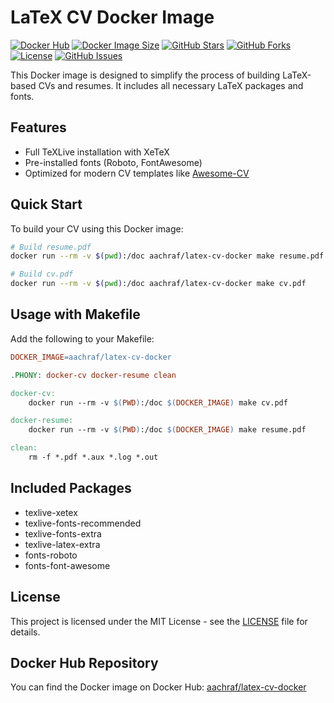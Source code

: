 # LaTeX CV Docker Image

[![Docker Hub](https://img.shields.io/docker/pulls/aachraf/latex-cv-docker?style=flat-square&logo=docker&logoColor=white&label=Docker%20Pulls)](https://hub.docker.com/r/aachraf/latex-cv-docker)
[![Docker Image Size](https://img.shields.io/docker/image-size/aachraf/latex-cv-docker?style=flat-square&logo=docker&logoColor=white)](https://hub.docker.com/r/aachraf/latex-cv-docker)
[![GitHub Stars](https://img.shields.io/github/stars/achrafAa/LaTeX-CV-Docker-Image?style=flat-square&logo=github)](https://github.com/achrafAa/LaTeX-CV-Docker-Image)
[![GitHub Forks](https://img.shields.io/github/forks/achrafAa/LaTeX-CV-Docker-Image?style=flat-square&logo=github)](https://github.com/achrafAa/LaTeX-CV-Docker-Image)
[![License](https://img.shields.io/github/license/achrafAa/LaTeX-CV-Docker-Image?style=flat-square)](https://github.com/achrafAa/LaTeX-CV-Docker-Image/blob/main/LICENSE)
[![GitHub Issues](https://img.shields.io/github/issues/achrafAa/LaTeX-CV-Docker-Image?style=flat-square&logo=github)](https://github.com/achrafAa/LaTeX-CV-Docker-Image/issues)

This Docker image is designed to simplify the process of building LaTeX-based CVs and resumes. It includes all necessary LaTeX packages and fonts.


## Features
- Full TeXLive installation with XeTeX
- Pre-installed fonts (Roboto, FontAwesome)
- Optimized for modern CV templates like [Awesome-CV](https://github.com/posquit0/Awesome-CV)

## Quick Start

To build your CV using this Docker image:

```bash
# Build resume.pdf
docker run --rm -v $(pwd):/doc aachraf/latex-cv-docker make resume.pdf

# Build cv.pdf
docker run --rm -v $(pwd):/doc aachraf/latex-cv-docker make cv.pdf
```

## Usage with Makefile

Add the following to your Makefile:

```makefile
DOCKER_IMAGE=aachraf/latex-cv-docker

.PHONY: docker-cv docker-resume clean

docker-cv:
	docker run --rm -v $(PWD):/doc $(DOCKER_IMAGE) make cv.pdf

docker-resume:
	docker run --rm -v $(PWD):/doc $(DOCKER_IMAGE) make resume.pdf

clean:
	rm -f *.pdf *.aux *.log *.out
```

## Included Packages
- texlive-xetex
- texlive-fonts-recommended
- texlive-fonts-extra
- texlive-latex-extra
- fonts-roboto
- fonts-font-awesome

## License
This project is licensed under the MIT License - see the [LICENSE](LICENSE) file for details.

## Docker Hub Repository
You can find the Docker image on Docker Hub: [aachraf/latex-cv-docker](https://hub.docker.com/r/aachraf/latex-cv-docker)

